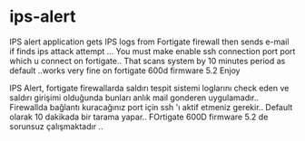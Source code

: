 # ips-alert
IPS alert application gets IPS logs from Fortigate firewall  then sends e-mail if finds ips attack attempt ...
You must make enable ssh connection port port which u connect on fortigate..
That scans system by 10 minutes period as default ..works very fine on fortigate 600d firmware 5.2 
Enjoy 

IPS Alert, fortigate firewallarda saldırı tespit sistemi loglarını check eden ve saldırı girişimi olduğunda bunları anlık mail gonderen uygulamadır..
Firewallda bağlantı kuracağınız port için ssh 'ı aktif etmeniz gerekir..
Default olarak 10 dakikada bir tarama yapar..
FOrtigate 600D firmware 5.2 de sorunsuz çalışmaktadır .. 
